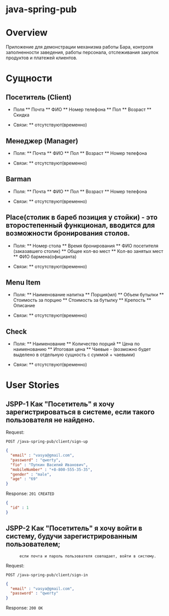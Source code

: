 # java-spring-pub

# Overview

Приложение для демонстрации механизма работы Бара, контроля заполненности заведения, работы персонала, 
отслеживания закупок продуктов и платежей клиентов.

# Сущности

## Посетитель (Client)

* Поля
** Почта
** ФИО
** Номер телефона
** Пол
** Возраст
** Скидка

* Связи:
** отсутствуют(временно)

## Менеджер (Manager)

* Поля:
** Почта
** ФИО
** Пол
** Возраст
** Номер телефона

* Связи:
** отсутствуют(временно)

## Barman

* Поля:
** Почта
** ФИО
** Пол
** Возраст
** Номер телефона

* Связи:
** отсутствуют(временно)

## Place(столик в бареб позиция у стойки) - это второстепенный функционал, вводится для возможности бронирования столов.

* Поля:
** Номер стола
** Время бронирования
** ФИО посетителя (заказавшего столик)
** Общее кол-во мест
** Кол-во занятых мест
** ФИО бармена(официанта)

* Связи:
** отсутствуют(временно)


## Menu Item

* Поля:
** Наименование напитка
** Порция(мл)
** Объем бутылки
** Стоимость за порцию
** Стоимость за бутылку
** Крепость
** Описание

* Связи:
** отсутствуют(временно)

## Check 

* Поля:
** Наименование
** Количество порций
** Цена по наименованию
** Итоговая цена
** Чаевые - (возможно будет выделено в отдельную сущность с суммой + чаевыми)

* Связи:
** отсутствуют(временно)

# User Stories

## JSPP-1 Как "Посетитель" я хочу зарегистрироваться в системе, если такого пользователя не найдено.

Request:

```
POST /java-spring-pub/client/sign-up
```
```json
{
  "email" : "vasya@gmail.com",
  "password" : "qwerty",
  "fio" : "Пупкин Василий Иванович",
  "mobileNumber" : "+8-800-555-35-35",
  "gender" : "male", 
  "age" : "69" 
}
```
Response: ``` 201 CREATED ```

```json
{
  "id" : 1
}
```

## JSPP-2 Как "Посетитель" я хочу войти в систему, будучи зарегистрированным пользователем; 
          если почта и пароль пользователя совпадает, войти в систему.

Request:
```
POST /java-spring-pub/client/sign-in
```
```json
{
  "email" : "vasya@gmail.com",
  "password" : "qwerty"
}
```
Response: ```200 OK```
